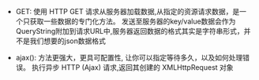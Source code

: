 - GET: 使用 HTTP GET 请求从服务器加载数据,从指定的资源请求数据，是一个只获取一些数据的专门化方法。
发送至服务器的key/value数据会作为QueryString附加到请求URL中,服务器返回数据的格式其实是字符串形式，并不是我们想要的json数据格式

- ajax(): 方法更强大，更具可配置性, 让你可以指定等待多久，以及如何处理错误。
执行异步 HTTP (Ajax) 请求,返回其创建的 XMLHttpRequest 对象
